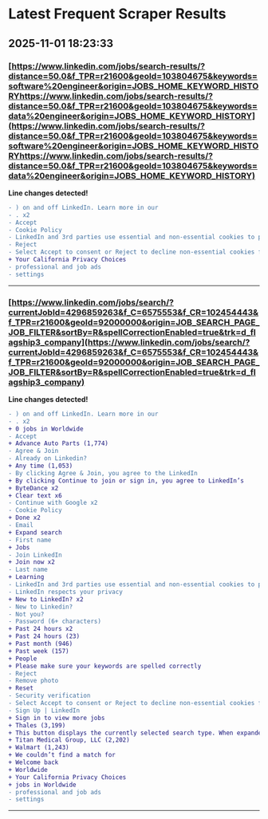 # Latest Frequent Scraper Results

## 2025-11-01 18:23:33

### [https://www.linkedin.com/jobs/search-results/?distance=50.0&f_TPR=r21600&geoId=103804675&keywords=software%20engineer&origin=JOBS_HOME_KEYWORD_HISTORYhttps://www.linkedin.com/jobs/search-results/?distance=50.0&f_TPR=r21600&geoId=103804675&keywords=data%20engineer&origin=JOBS_HOME_KEYWORD_HISTORY](https://www.linkedin.com/jobs/search-results/?distance=50.0&f_TPR=r21600&geoId=103804675&keywords=software%20engineer&origin=JOBS_HOME_KEYWORD_HISTORYhttps://www.linkedin.com/jobs/search-results/?distance=50.0&f_TPR=r21600&geoId=103804675&keywords=data%20engineer&origin=JOBS_HOME_KEYWORD_HISTORY)

**Line changes detected!**

```diff
- ) on and off LinkedIn. Learn more in our
- . x2
- Accept
- Cookie Policy
- LinkedIn and 3rd parties use essential and non-essential cookies to provide, secure, analyze and improve our Services, and to show you relevant ads (including
- Reject
- Select Accept to consent or Reject to decline non-essential cookies for this use. You can update your choices at any time in your
+ Your California Privacy Choices
- professional and job ads
- settings
```

---
### [https://www.linkedin.com/jobs/search/?currentJobId=4296859263&f_C=6575553&f_CR=102454443&f_TPR=r21600&geoId=92000000&origin=JOB_SEARCH_PAGE_JOB_FILTER&sortBy=R&spellCorrectionEnabled=true&trk=d_flagship3_company](https://www.linkedin.com/jobs/search/?currentJobId=4296859263&f_C=6575553&f_CR=102454443&f_TPR=r21600&geoId=92000000&origin=JOB_SEARCH_PAGE_JOB_FILTER&sortBy=R&spellCorrectionEnabled=true&trk=d_flagship3_company)

**Line changes detected!**

```diff
- ) on and off LinkedIn. Learn more in our
- . x2
+ 0 jobs in Worldwide
- Accept
+ Advance Auto Parts (1,774)
- Agree & Join
- Already on Linkedin?
+ Any time (1,053)
- By clicking Agree & Join, you agree to the LinkedIn
+ By clicking Continue to join or sign in, you agree to LinkedIn’s
+ ByteDance x2
+ Clear text x6
- Continue with Google x2
- Cookie Policy
+ Done x2
- Email
+ Expand search
- First name
+ Jobs
- Join LinkedIn
+ Join now x2
- Last name
+ Learning
- LinkedIn and 3rd parties use essential and non-essential cookies to provide, secure, analyze and improve our Services, and to show you relevant ads (including
- LinkedIn respects your privacy
+ New to LinkedIn? x2
- New to Linkedin?
- Not you?
- Password (6+ characters)
+ Past 24 hours x2
+ Past 24 hours (23)
+ Past month (946)
+ Past week (157)
+ People
+ Please make sure your keywords are spelled correctly
- Reject
- Remove photo
+ Reset
- Security verification
- Select Accept to consent or Reject to decline non-essential cookies for this use. You can update your choices at any time in your
- Sign Up | LinkedIn
+ Sign in to view more jobs
+ Thales (3,199)
+ This button displays the currently selected search type. When expanded it provides a list of search options that will switch the search inputs to match the current selection.
+ Titan Medical Group, LLC (2,202)
+ Walmart (1,243)
+ We couldn’t find a match for
+ Welcome back
+ Worldwide
+ Your California Privacy Choices
+ jobs in Worldwide
- professional and job ads
- settings
```

---

